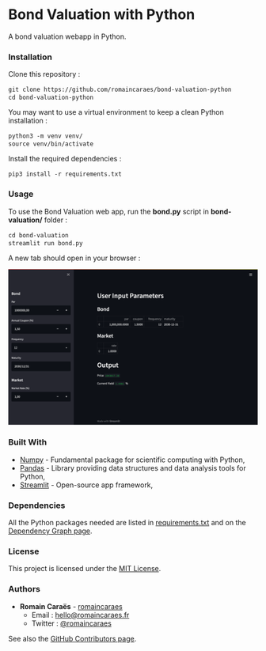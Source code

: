 # Bond Valuation with Python

A bond valuation webapp in Python.

### Installation

Clone this repository :

	git clone https://github.com/romaincaraes/bond-valuation-python
	cd bond-valuation-python
	
You may want to use a virtual environment to keep a clean Python installation :

	python3 -m venv venv/
	source venv/bin/activate

Install the required dependencies :

	pip3 install -r requirements.txt
	
### Usage

To use the Bond Valuation web app, run the __bond.py__ script in __bond-valuation/__ folder :

	cd bond-valuation
	streamlit run bond.py

A new tab should open in your browser :

![Streamlit Web App Screenshot](img/screenshot.png)

### Built With

- [Numpy](https://numpy.org/) - Fundamental package for scientific computing with Python,
- [Pandas](https://pandas.pydata.org/) - Library providing data structures and data analysis tools for Python,
- [Streamlit](https://streamlit.io) - Open-source app framework,

### Dependencies

All the Python packages needed are listed in [requirements.txt](https://github.com/romaincaraes/bond-valuation-python/blob/master/requirements.txt) and on the [Dependency Graph page](https://github.com/romaincaraes/bond-valuation-python/network/dependencies).


### License

This project is licensed under the [MIT License](https://github.com/romaincaraes/bond-valuation-python/blob/master/LICENSE).

### Authors

- **Romain Caraës** - [romaincaraes](https://github.com/romaincaraes)
	- Email : [hello@romaincaraes.fr](mailto:hello@romaincaraes.fr)
	- Twitter : [@romaincaraes](https://twitter.com/romaincaraes)

See also the [GitHub Contributors page](https://github.com/romaincaraes/bond-valuation-python/graphs/contributors).
